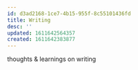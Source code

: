 ```yaml
---
id: d3ad2168-1ce7-4b15-955f-8c55101436fd
title: Writing
desc: ''
updated: 1611642564357
created: 1611642383877
---
```


thoughts & learnings on writing